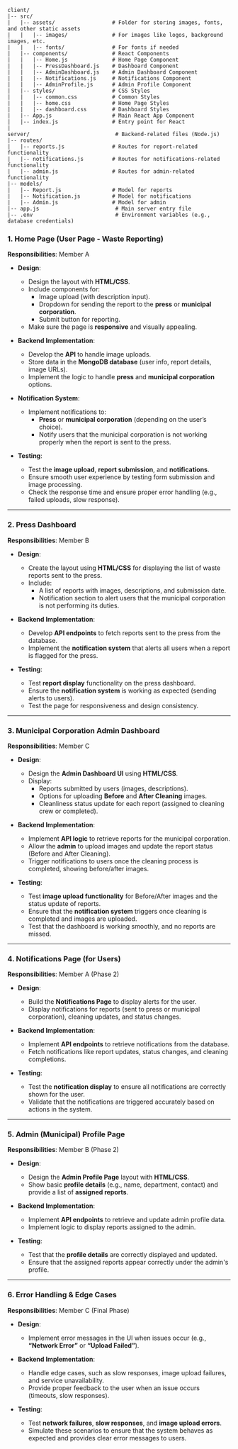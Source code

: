 ```
client/
|-- src/
|   |-- assets/                  # Folder for storing images, fonts, and other static assets
|   |   |-- images/              # For images like logos, background images, etc.
|   |   |-- fonts/               # For fonts if needed
|   |-- components/              # React Components
|   |   |-- Home.js              # Home Page Component
|   |   |-- PressDashboard.js    # Dashboard Component
|   |   |-- AdminDashboard.js    # Admin Dashboard Component
|   |   |-- Notifications.js     # Notifications Component
|   |   |-- AdminProfile.js      # Admin Profile Component
|   |-- styles/                  # CSS Styles
|   |   |-- common.css           # Common Styles
|   |   |-- home.css             # Home Page Styles
|   |   |-- dashboard.css        # Dashboard Styles
|   |-- App.js                   # Main React App Component
|   |-- index.js                 # Entry point for React
|
server/                           # Backend-related files (Node.js)
|-- routes/
|   |-- reports.js               # Routes for report-related functionality
|   |-- notifications.js         # Routes for notifications-related functionality
|   |-- admin.js                 # Routes for admin-related functionality
|-- models/
|   |-- Report.js                # Model for reports
|   |-- Notification.js          # Model for notifications
|   |-- Admin.js                 # Model for admin
|-- app.js                        # Main server entry file
|-- .env                          # Environment variables (e.g., database credentials)

```

### **1. Home Page (User Page - Waste Reporting)**

**Responsibilities**: Member A

- **Design**: 
  - Design the layout with **HTML/CSS**.
  - Include components for:
    - Image upload (with description input).
    - Dropdown for sending the report to the **press** or **municipal corporation**.
    - Submit button for reporting.
  - Make sure the page is **responsive** and visually appealing.

- **Backend Implementation**:
  - Develop the **API** to handle image uploads.
  - Store data in the **MongoDB database** (user info, report details, image URLs).
  - Implement the logic to handle **press** and **municipal corporation** options.

- **Notification System**:
  - Implement notifications to:
    - **Press** or **municipal corporation** (depending on the user’s choice).
    - Notify users that the municipal corporation is not working properly when the report is sent to the press.

- **Testing**:
  - Test the **image upload**, **report submission**, and **notifications**.
  - Ensure smooth user experience by testing form submission and image processing.
  - Check the response time and ensure proper error handling (e.g., failed uploads, slow response).

---

### **2. Press Dashboard**

**Responsibilities**: Member B

- **Design**:
  - Create the layout using **HTML/CSS** for displaying the list of waste reports sent to the press.
  - Include:
    - A list of reports with images, descriptions, and submission date.
    - Notification section to alert users that the municipal corporation is not performing its duties.

- **Backend Implementation**:
  - Develop **API endpoints** to fetch reports sent to the press from the database.
  - Implement the **notification system** that alerts all users when a report is flagged for the press.
  
- **Testing**:
  - Test **report display** functionality on the press dashboard.
  - Ensure the **notification system** is working as expected (sending alerts to users).
  - Test the page for responsiveness and design consistency.

---

### **3. Municipal Corporation Admin Dashboard**

**Responsibilities**: Member C

- **Design**:
  - Design the **Admin Dashboard UI** using **HTML/CSS**.
  - Display:
    - Reports submitted by users (images, descriptions).
    - Options for uploading **Before** and **After Cleaning** images.
    - Cleanliness status update for each report (assigned to cleaning crew or completed).

- **Backend Implementation**:
  - Implement **API logic** to retrieve reports for the municipal corporation.
  - Allow the **admin** to upload images and update the report status (Before and After Cleaning).
  - Trigger notifications to users once the cleaning process is completed, showing before/after images.

- **Testing**:
  - Test **image upload functionality** for Before/After images and the status update of reports.
  - Ensure that the **notification system** triggers once cleaning is completed and images are uploaded.
  - Test that the dashboard is working smoothly, and no reports are missed.

---

### **4. Notifications Page (for Users)**

**Responsibilities**: Member A (Phase 2)

- **Design**:
  - Build the **Notifications Page** to display alerts for the user.
  - Display notifications for reports (sent to press or municipal corporation), cleaning updates, and status changes.
  
- **Backend Implementation**:
  - Implement **API endpoints** to retrieve notifications from the database.
  - Fetch notifications like report updates, status changes, and cleaning completions.

- **Testing**:
  - Test the **notification display** to ensure all notifications are correctly shown for the user.
  - Validate that the notifications are triggered accurately based on actions in the system.

---

### **5. Admin (Municipal) Profile Page**

**Responsibilities**: Member B (Phase 2)

- **Design**:
  - Design the **Admin Profile Page** layout with **HTML/CSS**.
  - Show basic **profile details** (e.g., name, department, contact) and provide a list of **assigned reports**.

- **Backend Implementation**:
  - Implement **API endpoints** to retrieve and update admin profile data.
  - Implement logic to display reports assigned to the admin.

- **Testing**:
  - Test that the **profile details** are correctly displayed and updated.
  - Ensure that the assigned reports appear correctly under the admin's profile.

---

### **6. Error Handling & Edge Cases**

**Responsibilities**: Member C (Final Phase)

- **Design**: 
  - Implement error messages in the UI when issues occur (e.g., **“Network Error”** or **“Upload Failed”**).
  
- **Backend Implementation**:
  - Handle edge cases, such as slow responses, image upload failures, and service unavailability.
  - Provide proper feedback to the user when an issue occurs (timeouts, slow responses).

- **Testing**:
  - Test **network failures**, **slow responses**, and **image upload errors**.
  - Simulate these scenarios to ensure that the system behaves as expected and provides clear error messages to users.

